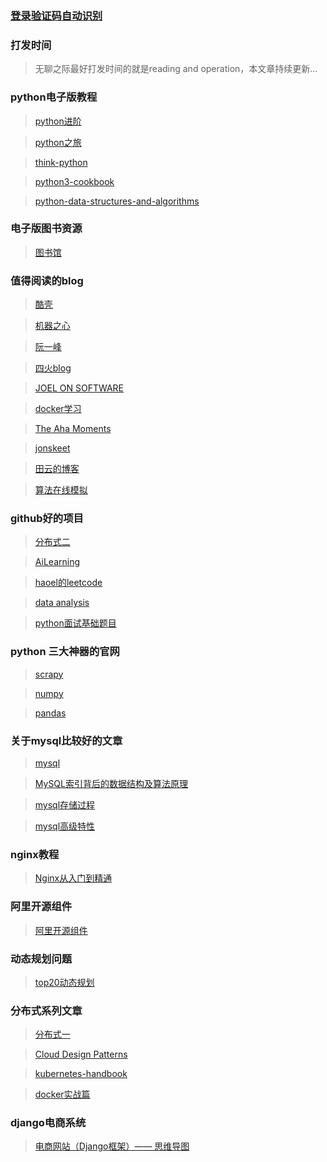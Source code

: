 ### [登录验证码自动识别](https://www.makerroot.com/detail/35 "登录验证码自动识别")

### 打发时间

> 无聊之际最好打发时间的就是reading and operation，本文章持续更新...

### python电子版教程

> [python进阶](https://eastlakeside.gitbook.io/interpy-zh/ "python进阶")

> [python之旅](https://funhacks.gitbooks.io/explore-python/ "python之旅")

> [think-python](https://cycleuser.gitbooks.io/think-python/content/ "think-python")

> [python3-cookbook](https://python3-cookbook.readthedocs.io/zh_CN/latest/index.html# "python3-cookbook")

> [python-data-structures-and-algorithms](https://python-data-structures-and-algorithms.readthedocs.io/zh/latest/ "python-data-structures-and-algorithms")


### 电子版图书资源

> [图书馆](http://www.banshujiang.cn/ "图书馆")

### 值得阅读的blog

> [酷壳](https://www.coolshell.cn/ "酷壳")

> [机器之心](https://www.jiqizhixin.com/ "机器之心")

> [阮一峰](http://www.ruanyifeng.com/home.html "阮一峰")

> [四火blog](https://www.raychase.net/resources "四火blog")

> [JOEL ON SOFTWARE](https://www.joelonsoftware.com/ "JOEL ON SOFTWARE")

> [docker学习](https://yeasy.gitbooks.io/docker_practice/ "docker学习")

> [The Aha Moments](http://www.matrix67.com/blog/ "The Aha Moments")

> [jonskeet](https://codeblog.jonskeet.uk/ "jonskeet")

> [田云的博客](https://www.yuque.com/tianyunperfect/ygzsw4/av4s8q)

> [算法在线模拟](https://www.cs.usfca.edu/~galles/visualization/about.html)

### github好的项目

> [分布式二](https://github.com/aphyr/distsys-class "分布式二")

> [AiLearning](https://github.com/apachecn/AiLearning "AiLearning")

> [haoel的leetcode](https://github.com/haoel/leetcode "haoel的leetcode")

> [data analysis](https://github.com/wesm/pydata-book "data analysis")

> [python面试基础题目](https://github.com/taizilongxu/interview_python,'python面试基础题目')

### python 三大神器的官网

> [scrapy](https://scrapy-chs.readthedocs.io/zh_CN/1.0/index.html "scrapy")

> [numpy](https://www.numpy.org.cn/ "numpy")

> [pandas](https://www.pypandas.cn/ "pandas")

### 关于mysql比较好的文章
> [mysql](https://www.cnblogs.com/itdragon/p/8146439.html "mysql")

> [MySQL索引背后的数据结构及算法原理](http://blog.codinglabs.org/articles/theory-of-mysql-index.html "MySQL索引背后的数据结构及算法原理")

> [mysql存储过程](http://www.ittxx.cn/view/297 "mysql存储过程")

> [mysql高级特性](https://juejin.im/post/59ec554c5188255b5b2acd51 "mysql高级特性")

### nginx教程

> [Nginx从入门到精通](http://tengine.taobao.org/book/ "Nginx从入门到精通")

### 阿里开源组件

> [阿里开源组件](https://fusion.design/component/doc/102 "阿里开源组件")

### 动态规划问题

> [top20动态规划](https://www.geeksforgeeks.org/top-20-dynamic-programming-interview-questions/ "top20动态规划")

### 分布式系列文章

> [分布式一](http://www.aosabook.org/en/distsys.html "分布式一")

> [Cloud Design Patterns](https://docs.microsoft.com/en-us/azure/architecture/patterns/ "Cloud Design Patterns")

> [kubernetes-handbook](https://jimmysong.io/kubernetes-handbook/ "kubernetes-handbook")

> [docker实战篇](https://docker-curriculum.com/#sf-food-trucks "docker实战篇")

### django电商系统

> [电商网站（Django框架）—— 思维导图](https://blog.csdn.net/xun527/article/details/78376340?locationNum=9&fps=1 "电商网站（Django框架）—— 思维导图")

